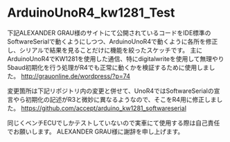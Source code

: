 # ArduinoUnoR4_kw1281_Test
下記ALEXANDER GRAU様のサイトにて公開されているコードをIDE標準のSoftwareSerialで動くようにしつつ、ArduinoUnoR4で動くように各所を修正し、シリアルで結果を見ることだけに機能を絞ったスケッチです。
主にArduinoUnoR4でKW1281を使用した通信、特にdigitalwriteを使用して無理やり5baud初期化を行う処理がR4でも正常に動くかを検証するために使用しました。
http://grauonline.de/wordpress/?p=74

変更箇所は下記リポジトリ内の変更と併せて、UnoR4ではSoftwareSerialの宣言やら初期化の記述がR3と微妙に異なるようなので、そこをR4用に修正しました。
https://github.com/accept/arduino_kw1281_softwareserial

同じくベンチECUでしかテストしていないので実車にて使用する際は自己責任でお願いします。
ALEXANDER GRAU様に謝辞を申し上げます。
